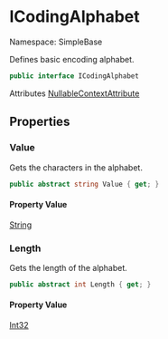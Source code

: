 # ICodingAlphabet

Namespace: SimpleBase

Defines basic encoding alphabet.

```csharp
public interface ICodingAlphabet
```

Attributes [NullableContextAttribute](https://docs.microsoft.com/en-us/dotnet/api/system.runtime.compilerservices.nullablecontextattribute)

## Properties

### **Value**

Gets the characters in the alphabet.

```csharp
public abstract string Value { get; }
```

#### Property Value

[String](https://docs.microsoft.com/en-us/dotnet/api/system.string)<br>

### **Length**

Gets the length of the alphabet.

```csharp
public abstract int Length { get; }
```

#### Property Value

[Int32](https://docs.microsoft.com/en-us/dotnet/api/system.int32)<br>
